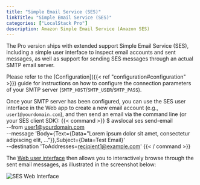 ```yaml
---
title: "Simple Email Service (SES)"
linkTitle: "Simple Email Service (SES)"
categories: ["LocalStack Pro"]
description: Amazon Simple Email Service (Amazon SES)
---
```


The Pro version ships with extended support Simple Email Service (SES), including a simple user interface to inspect email accounts and sent messages, as well as support for sending SES messages through an actual SMTP email server.

Please refer to the [Configuration]({{< ref "configuration#configuration" >}}) guide for instructions on how to configure the connection parameters of your SMTP server (`SMTP_HOST`/`SMTP_USER`/`SMTP_PASS`).

Once your SMTP server has been configured, you can use the SES user interface in the Web app to create a new email account (e.g., `user1@yourdomain.com`), and then send an email via the command line (or your SES client SDK):
{{< command >}}
$ awslocal ses send-email \
    --from user1@yourdomain.com \
    --message 'Body={Text={Data="Lorem ipsum dolor sit amet, consectetur adipiscing elit, ..."}},Subject={Data=Test Email}' \
    --destination 'ToAddresses=recipient1@example.com'
{{< / command >}}

The [Web user interface](https://app.localstack.cloud) then allows you to interactively browse through the sent email messages, as illustrated in the screenshot below:

![SES Web Interface](sesInterface.png)

